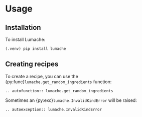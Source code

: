 # Usage

## Installation

To install Lumache:

```console
(.venv) pip install lumache
```

## Creating recipes

To create a recipe, you can use the {py:func}`lumache.get_random_ingredients` function:

```{eval-rst}
.. autofunction:: lumache.get_random_ingredients
```

Sometimes an {py:exc}`lumache.InvalidKindError` will be raised:

```{eval-rst}
.. autoexception:: lumache.InvalidKindError
```
